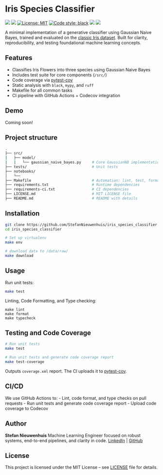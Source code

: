# Iris Species Classifier

<a href="https://github.com/StefanNieuwenhuis/iris_species_classifier/actions/workflows/ci.yaml"><img src="https://github.com/StefanNieuwenhuis/iris_species_classifier/actions/workflows/ci.yaml/badge.svg" /></a>
<a href="https://codecov.io/gh/StefanNieuwenhuis/iris_species_classifier" ><img src="https://codecov.io/gh/StefanNieuwenhuis/iris_species_classifier/graph/badge.svg?token=94T80D5HC0"/></a>
<a href="https://github.com/psf/black/blob/main/LICENSE"><img alt="License: MIT" src="https://black.readthedocs.io/en/stable/_static/license.svg"></a>
<a href="https://github.com/psf/black"><img alt="Code style: black" src="https://img.shields.io/badge/code%20style-black-000000.svg"></a>
<a href="https://mypy-lang.org"><img src="https://www.mypy-lang.org/static/mypy_badge.svg" /></a>
<a href="https://github.com/astral-sh/ruff"><img src="https://img.shields.io/endpoint?url=https://raw.githubusercontent.com/astral-sh/ruff/main/assets/badge/v2.json" /></a>

A minimal implementation of a generative classifier using Gaussian Naive Bayes, trained and evaluated on the [classic Iris dataset](https://archive.ics.uci.edu/ml/datasets/iris). Built for clarity, reproducibility, and testing foundational machine learning concepts.

## Features

- Classifies Iris Flowers into three species using Gaussian Naive Bayes
- Includes test suite for core components (`/src/`)
- Code coverage via [pytest-cov](https://app.codecov.io/gh/StefanNieuwenhuis/iris_species_classifier)
- Static analysis with `black`, `mypy`, and `ruff`
- Makefile for all common tasks
- CI pipeline with GitHub Actions + Codecov integration

## Demo

Coming soon!

## Project structure

```bash
.
├── src/
|   ├── model/
|   |   └── gaussian_naive_bayes.py     # Core GaussianNB implementation
├── tests/                              # Unit tests
├── notebooks/
│   └──
├── Makefile                            # Automation: lint, test, format, etc.
├── requirements.txt                    # Runtime dependencies
├── requirements-ci.txt                 # CI dependencies
├── LICENSE.md                          # MIT LICENSE file
├── README.md                           # README with details
```

## Installation

```bash
git clone https://github.com/StefanNieuwenhuis/iris_species_classifier.git
cd iris_species_classifier

# Set up virtualenv
make env

# download data to /data/raw/
make download
```

## Usage

Run unit tests:

```bash
make test
```

Linting, Code Formatting, and Type checking:

```
make lint
make format
make typecheck
```

## Testing and Code Coverage

```bash
# Run unit tests
make test

# Run unit tests and generate code coverage report
make test-coverage
```

Outputs `coverage.xml` report. The CI uploads it to [pytest-cov](https://app.codecov.io/gh/StefanNieuwenhuis/iris_species_classifier).

## CI/CD

We use GitHub Actions to:
    - Lint, code format, and type checks on pull requests
    - Run unit tests and generate code coverage report
    - Upload code coverage to Codecov

## Author

**Stefan Nieuwenhuis**
Machine Learning Engineer focused on robust systems, end-to-end pipelines, and clarity in code.
[LinkedIn](https://www.linkedin.com/in/stefannhs) | [GitHub](https://github.com/StefanNieuwenhuis)

## License

This project is licensed under the MIT License – see [LICENSE](LICENSE.md) file for details.